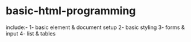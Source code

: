# basic-html-programming
include:-
1- basic element & document setup
2- basic styling
3- forms & input
4- list & tables
